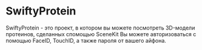# SwiftyProtein
SwiftyProtein - это проект, в котором вы можете посмотреть 3D-модели протеинов, сделанных спомощью SceneKit
Вы можете авторизоваться с помощью FaceID, TouchID, а также пароля от вашего айфона.
